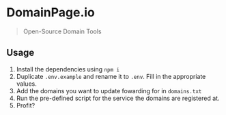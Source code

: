 # DomainPage.io
> Open-Source Domain Tools

## Usage

1. Install the dependencies using `npm i`
2. Duplicate `.env.example` and rename it to `.env`. Fill in the appropriate values.
3. Add the domains you want to update fowarding for in `domains.txt`
4. Run the pre-defined script for the service the domains are registered at.
5. Profit?